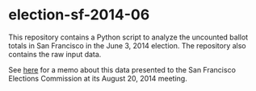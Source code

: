election-sf-2014-06
===================

This repository contains a Python script to analyze the uncounted ballot
totals in San Francisco in the June 3, 2014 election.
The repository also contains the raw input data.

See [here][memo] for a memo about this data presented to the San Francisco
Elections Commission at its August 20, 2014 meeting.


[memo]: http://www.scribd.com/doc/237422159/Uncounted-Ballots-in-San-Francisco-in-the-June-3-2014-Election
